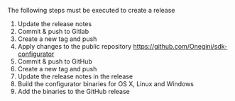 The following steps must be executed to create a release

1. Update the release notes
3. Commit & push to Gitlab
4. Create a new tag and push
5. Apply changes to the public repository https://github.com/Onegini/sdk-configurator
6. Commit & push to GitHub
7. Create a new tag and push
8. Update the release notes in the release
9. Build the configurator binaries for OS X, Linux and Windows
10. Add the binaries to the GitHub release